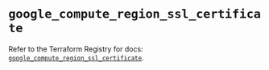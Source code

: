 # `google_compute_region_ssl_certificate`

Refer to the Terraform Registry for docs: [`google_compute_region_ssl_certificate`](https://registry.terraform.io/providers/hashicorp/google-beta/6.12.0/docs/resources/google_compute_region_ssl_certificate).
